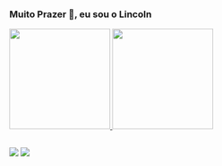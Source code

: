 ### Muito Prazer 👋, eu sou o Lincoln

 <div>
  <a href = "https://github.com/Lincoln-Oliveira">
  <img height="180em" src="https://github-readme-stats.vercel.app/api/pin/?username=Lincoln-Oliveira&repo=github-readme-stats"/>
  <img height="180em" src="https://github-readme-stats.vercel.app/api/top-langs/?username=Lincoln-Oliveira"/>
</div>
 
  ##

  <div> 
 
 
 	

  <a href = "mailto:lincoln.2000@outlook.com"><img src="https://img.shields.io/badge/-Gmail-%23333?style=for-the-badge&logo=gmail&logoColor=white" target="_blank"></a>
 <a href="https://www.linkedin.com/in/lincoln-gonçalves/" target="_blank"><img src="https://img.shields.io/badge/-LinkedIn-%230077B5?style=for-the-badge&logo=linkedin&logoColor=white" target="_blank"></a> 
 
</div>

